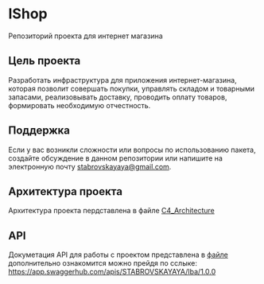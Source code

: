 # IShop
Репозиторий проекта для интернет магазина

## Цель проекта
Разработать инфраструктура для приложения интернет-магазина, которая позволит совершать покупки, управлять складом и товарными запасами, реализовывать доставку, проводить оплату товаров, формировать необходимую отчестность.

## Поддержка
Если у вас возникли сложности или вопросы по использованию пакета, создайте обсуждение в данном репозитории или напишите на электронную почту stabrovskayaya@gmail.com.

## Архитектура проекта
Архитектура проекта пердставлена в файле [C4_Architecture](https://github.com/YanaKidun/IShop/blob/main/C4_Architecture)

## API
Докуметация API для работы с проектом представлена в [файле](https://github.com/YanaKidun/IShop/blob/main/API) дополнительно ознакомится можно прейдя по сслыке: https://app.swaggerhub.com/apis/STABROVSKAYAYA/Iba/1.0.0
